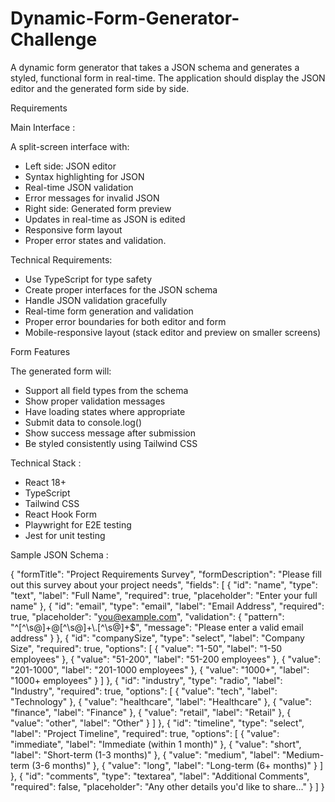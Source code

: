# Dynamic-Form-Generator-Challenge
A dynamic form generator that takes a JSON schema and generates a styled, functional
form in real-time. The application should display the JSON editor and the generated form side
by side.

Requirements

Main Interface :

A split-screen interface with:
- Left side: JSON editor
- Syntax highlighting for JSON
- Real-time JSON validation
- Error messages for invalid JSON
- Right side: Generated form preview
- Updates in real-time as JSON is edited
- Responsive form layout
- Proper error states and validation.

Technical Requirements:
   
- Use TypeScript for type safety
- Create proper interfaces for the JSON schema
- Handle JSON validation gracefully
- Real-time form generation and validation
- Proper error boundaries for both editor and form
- Mobile-responsive layout (stack editor and preview on smaller screens)

Form Features

The generated form will:
- Support all field types from the schema
- Show proper validation messages
- Have loading states where appropriate
- Submit data to console.log()
- Show success message after submission
- Be styled consistently using Tailwind CSS
  
Technical Stack :

- React 18+
- TypeScript
- Tailwind CSS
- React Hook Form
- Playwright for E2E testing
- Jest for unit testing

Sample JSON Schema : 

{
  "formTitle": "Project Requirements Survey",
  "formDescription": "Please fill out this survey about your project needs",
  "fields": [
    {
      "id": "name",
      "type": "text",
      "label": "Full Name",
      "required": true,
      "placeholder": "Enter your full name"
    },
    {
      "id": "email",
      "type": "email",
      "label": "Email Address",
      "required": true,
      "placeholder": "you@example.com",
      "validation": {
        "pattern": "^[^\\s@]+@[^\\s@]+\\.[^\\s@]+$",
        "message": "Please enter a valid email address"
      }
    },
    {
      "id": "companySize",
      "type": "select",
      "label": "Company Size",
      "required": true,
      "options": [
        { "value": "1-50", "label": "1-50 employees" },
        { "value": "51-200", "label": "51-200 employees" },
        { "value": "201-1000", "label": "201-1000 employees" },
        { "value": "1000+", "label": "1000+ employees" }
      ]
    },
    {
      "id": "industry",
      "type": "radio",
      "label": "Industry",
      "required": true,
      "options": [
        { "value": "tech", "label": "Technology" },
        { "value": "healthcare", "label": "Healthcare" },
        { "value": "finance", "label": "Finance" },
        { "value": "retail", "label": "Retail" },
        { "value": "other", "label": "Other" }
      ]
    },
    {
      "id": "timeline",
      "type": "select",
      "label": "Project Timeline",
      "required": true,
      "options": [
        { "value": "immediate", "label": "Immediate (within 1 month)" },
        { "value": "short", "label": "Short-term (1-3 months)" },
        { "value": "medium", "label": "Medium-term (3-6 months)" },
        { "value": "long", "label": "Long-term (6+ months)" }
      ]
    },
    {
      "id": "comments",
      "type": "textarea",
      "label": "Additional Comments",
      "required": false,
      "placeholder": "Any other details you'd like to share..."
    }
  ]
}


